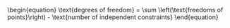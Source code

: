 \begin{equation}
\text{degrees of freedom} = \sum \left(\text{freedoms of points}\right) - \text{number of independent constraints}
\end{equation}